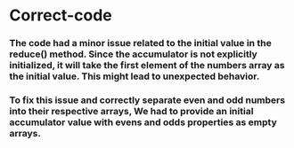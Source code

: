 # Correct-code

### The code had a minor issue related to the initial value in the reduce() method. Since the accumulator is not explicitly initialized, it will take the first element of the numbers array as the initial value. This might lead to unexpected behavior.
### To fix this issue and correctly separate even and odd numbers into their respective arrays, We had to provide an initial accumulator value with evens and odds properties as empty arrays. 
